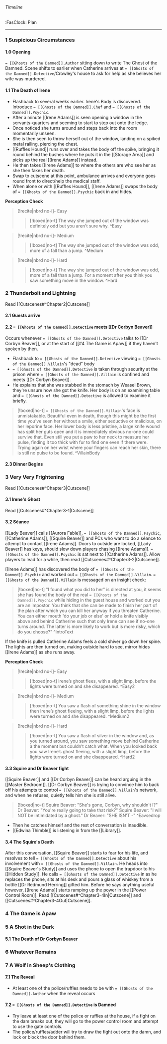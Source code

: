 ###### Timeline
<span class="sub2">:FasClock: Plan</span>

---

### 1 Suspicious Circumstances
#### 1.0 Opening
`= [[Ghosts of the Damned]].Author` sitting down to write The Ghost of the Damned. Scene shifts to earlier when Catherine arrives at `= [[Ghosts of the Damned]].Detective`/Crowley's house to ask for help as she believes her wife was murdered.
#### 1.1 The Death of Irene
- Flashback to several weeks earlier. Irene's Body is discovered. Introduce `= [[Ghosts of the Damned]].Chef` and `= [[Ghosts of the Damned]].Psychic`.
- After a minute ⁠[[Irene Adams]] is seen opening a window in the ⁠servants-quarters and seeming to start to step out onto the ledge.
- Once noticed she turns around and steps back into the room momentarily unseen. 
- She is then seen to throw herself out of the window, landing on a spiked metal railing, piercing the chest.
- [[Ruffles Hound]] runs over and takes the body off the spike, bringing it round behind the bushes where he puts it in the ⁠[[Storage Area]] and picks up ⁠the real [[Irene Adams]] instead. 
- He then takes ⁠[[Irene Adams]] to where the others are who see her as she then fakes her death. 
- Swap to cutscene at this point, ambulance arrives and everyone goes round front to direct/help the medical staff. ⁠
- When alone or with [[Ruffles Hound]], ⁠[[Irene Adams]] swaps the body of ⁠`= [[Ghosts of the Damned]].Psychic` back in and hides.

**Perception Check**

> [!recite|nbrd no-i]- Easy
> <br>
> 
>> [!boxed|no-t]
>> The way she jumped out of the window was definitely odd but you aren't sure why.
>^Easy

> [!recite|nbrd no-i]- Medium
> <br>
> 
>> [!boxed|no-t]
>> The way she jumped out of the window was odd, more of a fall than a jump.
>^Medium

> [!recite|nbrd no-i]- Hard
> <br>
> 
>> [!boxed|no-t]
>> The way she jumped out of the window was odd, more of a fall than a jump. For a moment after you think you saw something move in the window.
>^Hard

### 2 Thunderbolt and Lightning
Read [[Cutscenes#^Chapter2|Cutscene]]
#### 2.1 Guests arrive
#### 2.2 `= [[Ghosts of the Damned]].Detective` meets [[Dr Corbyn Beaver]] 
Occurs whenever `= [[Ghosts of the Damned]].Detective` talks to [[Dr Corbyn Beaver]], or at the start of [[#4 The Game is Apaw]] if they haven't spoken by then.
- Flashback to `= [[Ghosts of the Damned]].Detective` viewing `= [[Ghosts of the Damned]].Villain`'s "dead" body
- `= [[Ghosts of the Damned]].Detective` is taken through security at the prison where ⁠`= [[Ghosts of the Damned]].Villain` is confined and meets ⁠[[Dr Corbyn Beaver]].
- He explains that she was stabbed in the stomach by Weasel Brown, they're unsure how she got the knife. Her body is on an examining table and ⁠`= [[Ghosts of the Damned]].Detective` is allowed to examine it briefly.

> [!boxed|no-t]
> `= [[Ghosts of the Damned]].Villain`'s face is unmistakable. Beautiful even in death, though this might be the first time you've seen her without a smile, either seductive or malicious, on her leporine face. Her lower body is less pristine, a large knife wound has split her guts open and it is immediately obvious no-one could survive that. Even still you put a paw to her neck to measure her pulse, finding it too thick with fur to find one even if there were. Trying again on her wrist where your fingers can reach her skin, there is still no pulse to be found.
>^VillainBody

#### 2.3 Dinner Begins
### 3 Very Very Frightening
Read [[Cutscenes#^Chapter3|Cutscene]]
#### 3.1 Irene's Ghost
Read [[Cutscenes#^Chapter3-1|Cutscene]]
#### 3.2 Séance
[[Lady Beaver]] calls [[Aurora Fable]], `= [[Ghosts of the Damned]].Psychic`, [[Catherine Adams]], [[Squire Beaver]] and PCs who want to do a séance to attempt to contact [[Irene Adams]]. Doors to outside are locked, [[Lady Beaver]] has keys, should slow down players chasing [[Irene Adams]]. `= [[Ghosts of the Damned]].Psychic` is sat next to [[Catherine Adams]]. Allow players to lead for a while, then read [[Cutscenes#^Chapter3-2|Cutscene]].

[[Irene Adams]] has discovered the body of `= [[Ghosts of the Damned]].Psychic` and worked out `= [[Ghosts of the Damned]].Villain`. `= [[Ghosts of the Damned]].Villain` is messaged on an insight check:
> [!boxed|no-t]
> "I found what you did to her" is directed at you, it seems she has found the body of the real `= [[Ghosts of the Damned]].Psychic` while hiding in the guest house and worked out you are an impostor. You think that she can be made to finish her part of the plan after which you can kill her anyway if you threaten Catherine. You can either mouth 'do your job or else' or hold a knife visibly above and behind Catherine such that only Irene can see if no-one turns around. The latter is more likely to work but is more risky, which do you choose?"
>^IntroText

If the knife is pulled Catherine Adams feels a cold shiver go down her spine. The lights are then turned on, making outside hard to see, mirror hides [[Irene Adams]] as she runs away.

**Perception Check**

> [!recite|nbrd no-i]- Easy
> <br>
> 
>> [!boxed|no-t]
>> Irene’s ghost flees, with a slight limp, before the lights were turned on and she disappeared.
>^Easy2

> [!recite|nbrd no-i]- Medium
> <br>
> 
>> [!boxed|no-t]
>> You saw a flash of something shine in the window then Irene’s ghost fleeing, with a slight limp, before the lights were turned on and she disappeared.
>^Medium2

> [!recite|nbrd no-i]- Hard
> <br>
> 
>> [!boxed|no-t]
>> You saw a flash of silver in the window and, as you turned around, you saw something move behind Catherine a the moment but couldn’t catch what. When you looked back you saw Irene’s ghost fleeing, with a slight limp, before the lights were turned on and she disappeared.
>^Hard2

#### 3.3 Squire and Dr Beaver fight
[[Squire Beaver]] and ⁠[[Dr Corbyn Beaver]] can be heard arguing in the [[Master Bedroom]]. [[Dr Corbyn Beaver]] is trying to convince him to back off his attempts to control `= [[Ghosts of the Damned]].Villain`'s network, and when he refuses, quietly tells him she is still alive.

> [!boxed|no-t]
> Squire Beaver: "She's gone, Corbyn, why shouldn't I?"
> Dr Beaver: "You're really going to take that risk?" 
> Squire Beaver: "I will NOT be intimidated by a ghost."
> Dr Beaver: "SHE ISN'T -"
>^Eavsedrop
- Then he catches himself and the rest of conversation is inaudible.
- [[Edwina Thimble]] is listening in from the [[Library]].
#### 3.4 The Squire's Death
After this conversation, [[Squire Beaver]] starts to fear for his life, and resolves to tell `= [[Ghosts of the Damned]].Detective` about his involvement with `= [[Ghosts of the Damned]].Villain`. He heads into [[Squire Beaver's Study]] and uses the phone to open the trapdoor to his [[Hidden Study]]. He calls `= [[Ghosts of the Damned]].Detective` in as he replaces the phone, sits at his desk and pours a glass of whiskey from a bottle [[Dr Redmund Herring]] gifted him. Before he says anything useful however, [[Irene Adams]] starts ramping up the power in the [[Power Control Room]]. Read [[Cutscenes#^Chapter3-4In|Cutscene]] and [[Cutscenes#^Chapter3-4Out|Cutscene]].
### 4 The Game is Apaw
### 5 A Shot in the Dark
#### 5.1 The Death of Dr Corbyn Beaver
### 6 Whatever Remains
### 7 A Wolf in Sheep's Clothing
#### 7.1 The Reveal
- At least one of the police/ruffles needs to be with `= [[Ghosts of the Damned]].Author` when the reveal occurs
#### 7.2 `= [[Ghosts of the Damned]].Detective` is Damned
- Try leave at least one of the police or ruffles at the house, if a fight on the dam breaks out, they will go to the power control room and attempt to use the gate controls.
- The police/ruffles/adder will try to draw the fight out onto the damn, and lock or block the door behind them.